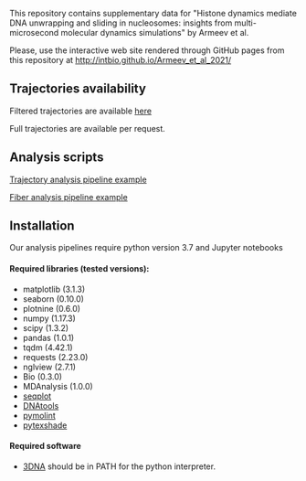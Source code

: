 This repository contains supplementary data for 
"Histone dynamics mediate DNA unwrapping and sliding in nucleosomes: insights from multi-microsecond molecular dynamics simulations" by Armeev et al.

Please, use the interactive web site rendered through GitHub pages from this repository at http://intbio.github.io/Armeev_et_al_2021/

## Trajectories availability
Filtered trajectories are available [here](trj)

Full trajectories are available per request.

## Analysis scripts
[Trajectory analysis pipeline example](analysis_scripts_examples/pynucl_analysis.ipynb)

[Fiber analysis pipeline example](analysis_scripts_examples/fiber_analysis.ipynb)

## Installation
Our analysis pipelines require python version 3.7 and Jupyter notebooks
#### Required libraries (tested versions):
* matplotlib (3.1.3)
* seaborn (0.10.0)
* plotnine (0.6.0)
* numpy (1.17.3)
* scipy (1.3.2)
* pandas (1.0.1)
* tqdm (4.42.1)
* requests (2.23.0)
* nglview (2.7.1)
* Bio (0.3.0)
* MDAnalysis (1.0.0)
* [seqplot](https://github.com/intbio/seqplot)
* [DNAtools](https://github.com/intbio/DNAtools)
* [pymolint](https://github.com/intbio/pymolint)
* [pytexshade](https://github.com/intbio/pytexshade)

#### Required software
* [3DNA](https://x3dna.org/) should be in PATH for the python interpreter.